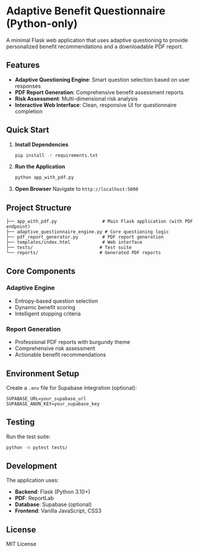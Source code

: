 # Adaptive Benefit Questionnaire (Python-only)

A minimal Flask web application that uses adaptive questioning to provide personalized benefit recommendations and a downloadable PDF report.

## Features

- **Adaptive Questioning Engine**: Smart question selection based on user responses
- **PDF Report Generation**: Comprehensive benefit assessment reports
- **Risk Assessment**: Multi-dimensional risk analysis
- **Interactive Web Interface**: Clean, responsive UI for questionnaire completion

## Quick Start

1. **Install Dependencies**
   ```bash
   pip install -r requirements.txt
   ```

2. **Run the Application**
   ```bash
   python app_with_pdf.py
   ```

3. **Open Browser**
   Navigate to `http://localhost:5000`

## Project Structure

```
├── app_with_pdf.py                 # Main Flask application (with PDF endpoint)
├── adaptive_questionnaire_engine.py # Core questioning logic
├── pdf_report_generator.py         # PDF report generation
├── templates/index.html            # Web interface
├── tests/                         # Test suite
└── reports/                       # Generated PDF reports
```

## Core Components

### Adaptive Engine
- Entropy-based question selection
- Dynamic benefit scoring
- Intelligent stopping criteria

### Report Generation
- Professional PDF reports with burgundy theme
- Comprehensive risk assessment
- Actionable benefit recommendations

## Environment Setup

Create a `.env` file for Supabase integration (optional):
```
SUPABASE_URL=your_supabase_url
SUPABASE_ANON_KEY=your_supabase_key
```

## Testing

Run the test suite:
```bash
python -m pytest tests/
```

## Development

The application uses:
- **Backend**: Flask (Python 3.10+)
- **PDF**: ReportLab
- **Database**: Supabase (optional)
- **Frontend**: Vanilla JavaScript, CSS3

## License

MIT License